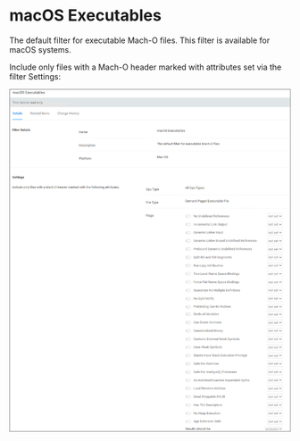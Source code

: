 [title]: # (macOS Executables)
[tags]: # (filter types)
[priority]: # (7)
# macOS Executables

The default filter for executable Mach-O files. This filter is available for macOS systems.

Include only files with a Mach-O header marked with attributes set via the filter Settings:

![macOS exec](images/macOS-exec.png "Settings for macOS Executables")
